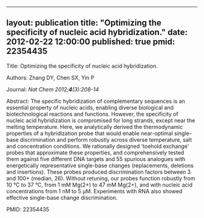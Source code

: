 
---
layout: publication
title:  "Optimizing the specificity of nucleic acid hybridization."
date:   2012-02-22 12:00:00
published: true
pmid: 22354435
---

Title: Optimizing the specificity of nucleic acid hybridization.

Authors: Zhang DY, Chen SX, Yin P

Journal: *Nat Chem 2012;**4**(3):208-14*

Abstract: The specific hybridization of complementary sequences is an essential property of nucleic acids, enabling diverse biological and biotechnological reactions and functions. However, the specificity of nucleic acid hybridization is compromised for long strands, except near the melting temperature. Here, we analytically derived the thermodynamic properties of a hybridization probe that would enable near-optimal single-base discrimination and perform robustly across diverse temperature, salt and concentration conditions. We rationally designed 'toehold exchange' probes that approximate these properties, and comprehensively tested them against five different DNA targets and 55 spurious analogues with energetically representative single-base changes (replacements, deletions and insertions). These probes produced discrimination factors between 3 and 100+ (median, 26). Without retuning, our probes function robustly from 10 °C to 37 °C, from 1 mM Mg(2+) to 47 mM Mg(2+), and with nucleic acid concentrations from 1 nM to 5 µM. Experiments with RNA also showed effective single-base change discrimination.

PMID: 22354435

